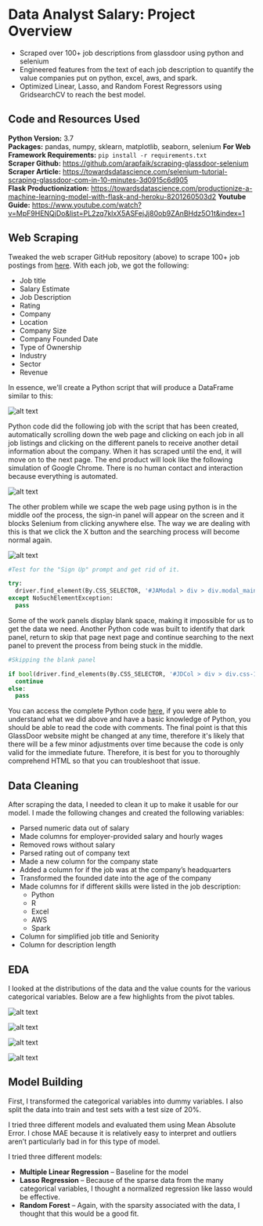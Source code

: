 # Data Analyst Salary: Project Overview 
* Scraped over 100+ job descriptions from glassdoor using python and selenium
* Engineered features from the text of each job description to quantify the value companies put on python, excel, aws, and spark. 
* Optimized Linear, Lasso, and Random Forest Regressors using GridsearchCV to reach the best model. 

## Code and Resources Used 
**Python Version:** 3.7  
**Packages:** pandas, numpy, sklearn, matplotlib, seaborn, selenium
**For Web Framework Requirements:**  ```pip install -r requirements.txt```  
**Scraper Github:** https://github.com/arapfaik/scraping-glassdoor-selenium  
**Scraper Article:** https://towardsdatascience.com/selenium-tutorial-scraping-glassdoor-com-in-10-minutes-3d0915c6d905  
**Flask Productionization:** https://towardsdatascience.com/productionize-a-machine-learning-model-with-flask-and-heroku-8201260503d2
**Youtube Guide:** https://www.youtube.com/watch?v=MpF9HENQjDo&list=PL2zq7klxX5ASFejJj80ob9ZAnBHdz5O1t&index=1

## Web Scraping
Tweaked the web scraper GitHub repository (above) to scrape 100+ job postings from [here](https://www.glassdoor.com/Job/jobs.htm?sc.keyword=%22Data%20Analyst%22&clickSource=searchBox&locId=1&locT=N&locName=United%20States). With each job, we got the following:
*	Job title
*	Salary Estimate
*	Job Description
*	Rating
*	Company 
*	Location
*	Company Size
*	Company Founded Date
*	Type of Ownership 
*	Industry
*	Sector
*	Revenue

In essence, we'll create a Python script that will produce a DataFrame similar to this:

![alt text](https://github.com/abdurahmanasgf/GlassDoorWebScraping/blob/main/Dataframe.png)

Python code did the following job with the script that has been created, automatically scrolling down the web page and clicking on each job in all job listings and clicking on the different panels to receive another detail information about the company. When it has scraped until the end, it will move on to the next page. The end product will look like the following simulation of Google Chrome. There is no human contact and interaction because everything is automated.

![alt text](https://github.com/abdurahmanasgf/GlassDoorWebScraping/blob/main/ScrapingProcess.png)

The other problem while we scape the web page using python is in the middle oof the process, the sign-in panel will appear on the screen and it blocks Selenium from clicking anywhere else. The way we are dealing with this is that we click the X button and the searching process will become normal again.

![alt text](https://github.com/abdurahmanasgf/GlassDoorWebScraping/blob/main/Sign-in.png)

```python
#Test for the "Sign Up" prompt and get rid of it.

try:
  driver.find_element(By.CSS_SELECTOR, '#JAModal > div > div.modal_main.jaCreateAccountModalWrapper.gdGrid > span > svg').click() 
except NoSuchElementException:
  pass

```

Some of the work panels display blank space, making it impossible for us to get the data we need. Another Python code was built to identify that dark panel, return to skip that page next page and continue searching to the next panel to prevent the process from being stuck in the middle.

```python
#Skipping the blank panel

if bool(driver.find_elements(By.CSS_SELECTOR, '#JDCol > div > div.css-17bh0pp.erj00if0 > h3')) == True:
  continue
else:
  pass

```

You can access the complete Python code [here](https://www.google.com), if you were able to understand what we did above and have a basic knowledge of Python, you should be able to read the code with comments. The final point is that this GlassDoor website might be changed at any time, therefore it's likely that there will be a few minor adjustments over time because the code is only valid for the immediate future. Therefore, it is best for you to thoroughly comprehend HTML so that you can troubleshoot that issue.


## Data Cleaning
After scraping the data, I needed to clean it up to make it usable for our model. I made the following changes and created the following variables:

*	Parsed numeric data out of salary 
*	Made columns for employer-provided salary and hourly wages 
*	Removed rows without salary 
*	Parsed rating out of company text 
*	Made a new column for the company state 
*	Added a column for if the job was at the company’s headquarters 
*	Transformed the founded date into the age of the company 
*	Made columns for if different skills were listed in the job description:
    * Python  
    * R  
    * Excel  
    * AWS  
    * Spark 
*	Column for simplified job title and Seniority 
*	Column for description length 

## EDA
I looked at the distributions of the data and the value counts for the various categorical variables. Below are a few highlights from the pivot tables. 

![alt text](https://github.com/abdurahmanasgf/GlassDoorWebScraping/blob/main/Seniority.png "Salary by Position")

![alt text](https://github.com/abdurahmanasgf/GlassDoorWebScraping/blob/main/output1.png "Job Opportunities by State")

![alt text](https://github.com/abdurahmanasgf/GlassDoorWebScraping/blob/main/output2.png "Correlations 1")

![alt text](https://github.com/abdurahmanasgf/GlassDoorWebScraping/blob/main/output3.png "Correlations 2")


## Model Building 

First, I transformed the categorical variables into dummy variables. I also split the data into train and test sets with a test size of 20%.   

I tried three different models and evaluated them using Mean Absolute Error. I chose MAE because it is relatively easy to interpret and outliers aren’t particularly bad in for this type of model.   

I tried three different models:
*	**Multiple Linear Regression** – Baseline for the model
*	**Lasso Regression** – Because of the sparse data from the many categorical variables, I thought a normalized regression like lasso would be effective.
*	**Random Forest** – Again, with the sparsity associated with the data, I thought that this would be a good fit. 

